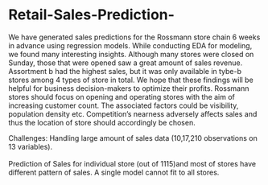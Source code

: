 # Retail-Sales-Prediction-
We have generated sales predictions for the Rossmann store chain 6 weeks in advance using regression models. While conducting EDA for modeling, we found many interesting insights. Although many stores were closed on Sunday, those that were opened saw a great amount of sales revenue. Assortment b had the highest sales, but it was only available in tybe-b stores among 4 types of store in total. We hope that these findings will be helpful for business decision-makers to optimize their profits. Rossmann stores should focus on opening and operating stores with the aim of increasing customer count. The associated factors could be visibility, population density etc. Competition’s nearness adversely affects sales and thus the location of store should accordingly be chosen.

Challenges: 
Handling large amount of sales data (10,17,210 observations on 13 variables). <br> <br>
Prediction of Sales for individual store (out of 1115)and most of stores have different pattern of sales. A single model cannot fit to all stores.
